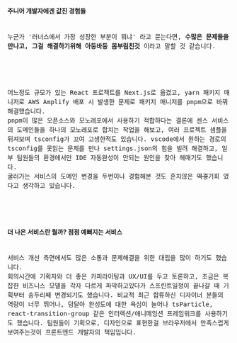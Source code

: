 #### 주니어 개발자에겐 값진 경험들
<code style='font-size: 100%; line-height: 1.5'>
누군가 '러너스에서 가장 성장한 부분이 뭐냐' 라고 묻는다면, <b>수많은 문제들을 만나고, 그걸 해결하기위해 아둥바둥 몸부림친것</b> 이라고 말할 것 같습니다.
<br />
<br />
어느정도 규모가 있는 React 프로젝트를 Next.js로 옮겼고, yarn 패키지 매니저로 AWS Amplify 배포 시 발생한 문제로 패키지 매니저를 pnpm으로 바꿔 해결했습니다.
pnpm이 많은 오픈소스와 모노레포에서 사용하기 적합하다는 결론에 센스 서비스의 도메인들을 하나의 모노레포로 합치는 작업을 해보고, 여러 프로젝트 샘플을 뒤져보며 tsconfig가 꼬여 고생한적도 있습니다. vscode에서 원하는 경로의 tsconfig를 못읽는 문제를 만나 settings.json의 힘을 빌려 해결하고, 일부 팀원들의 환경에서만 IDE 자동완성이 안되는 원인을 찾아 헤매기도 했습니다.
굴러가는 서비스의 도메인 변경을 두번이나 경험해본 것도 흔치않은 <del>역경</del>기회 였다고 생각하고 있습니다.
<br />

</code>

#### 더 나은 서비스란 뭘까? 점점 예뻐지는 서비스
<code style='font-size: 100%; line-height: 1.5'>
서비스 개선 측면에서도 많은 소통과 문제해결을 위한 대립을 많이 하기도 했습니다.
회의시간에 기획자와 더 좋은 카피라이팅과 UX/UI를 두고 토론하고, 조금은 복잡한 비즈니스 모델을 각자 다르게 파악하고있다가 스프린트일정이 끝나갈 때 기획부터 송두리째 변경되기도 했습니다. 비교적 최근 합류하신 디자이너 분들의 역량이 너무 뛰어나, 덩달아 완성도에 대한 욕심이 늘어나 tsParticle, react-transition-group 같은 인터렉션/애니메잉션 프레임워크를 사용하기도 했습니다. 팀원들이 기획으로, 디자인으로 표현한걸 브라우저에서 만족스럽게 보여주는것이 프론트엔드 개발자의 책임입니다.
<br />
<br />
</code>